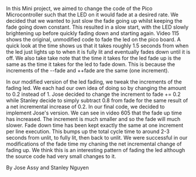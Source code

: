   In this Mini project, we aimed to change the code of the Pico Microcontroller such that the LED on it would fade at a desired rate. We decided that we wanted to just slow the fade going up whilst keeping the fade going down constant. This resulted in a slow start, with the LED slowly brightening up before quickly fading down and starting again. Video 115 shows the original, unmodified code to fade the led on the pico board. A quick look at the time shows us that it takes roughly 1.5 seconds from when the led just lights up to when it is fully lit and eventually fades down until it is off. We also take take note that the time it takes for the led fade up is the same as the time it takes for the led to fade down. This is because the increments of the --fade and ++fade are the same (one increment). 

  In our modified version of the led fading, we tweak the increments of the fading led. We each had our own idea of doing so by changing the amount to 0.2 instead of 1. Jose decided to change the increment to fade += 0.2 while Stanley decide to simply subtract 0.8 from fade for the same result of a net incremental increase of 0.2. In our final code, we decided to implement Jose's version. We can see in video 605 that the fade up time has increased. The increment is much smaller and so the fade will much slower. Fade down time has been kept exactly the same at one increment per line execution. This bumps up the total cycle time to around 2-3 seconds from unlit, to fully lit, then back to unlit. We were successful in our modifications of the fade time my chaning the net incremental change of fading up. We think this is an interesting pattern of fading the led although the source code had very small changes to it.


By Jose Assy and Stanley Nguyen
